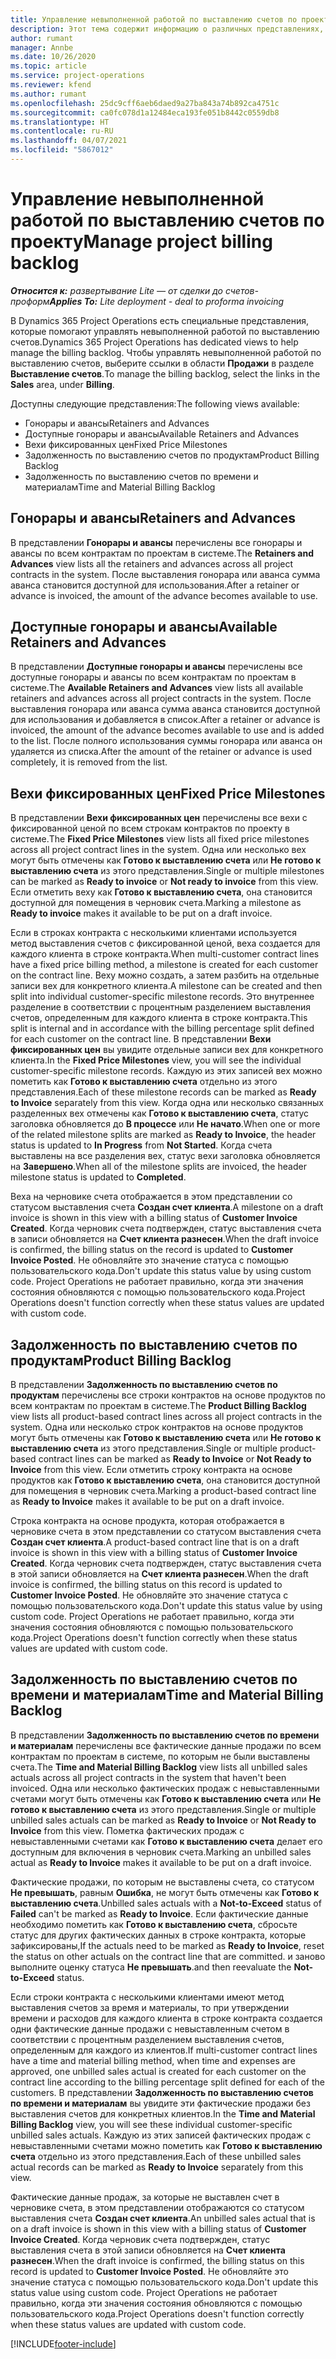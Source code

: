 ```yaml
---
title: Управление невыполненной работой по выставлению счетов по проекту
description: Этот тема содержит информацию о различных представлениях, доступных для использования при управлении невыполненной работой по выставлению счетов по проектам.
author: rumant
manager: Annbe
ms.date: 10/26/2020
ms.topic: article
ms.service: project-operations
ms.reviewer: kfend
ms.author: rumant
ms.openlocfilehash: 25dc9cff6aeb6daed9a27ba843a74b892ca4751c
ms.sourcegitcommit: ca0fc078d1a12484eca193fe051b8442c0559db8
ms.translationtype: HT
ms.contentlocale: ru-RU
ms.lasthandoff: 04/07/2021
ms.locfileid: "5867012"
---
```

# <a name="manage-project-billing-backlog"></a><span data-ttu-id="505e8-103">Управление невыполненной работой по выставлению счетов по проекту</span><span class="sxs-lookup"><span data-stu-id="505e8-103">Manage project billing backlog</span></span> 

<span data-ttu-id="505e8-104">_**Относится к:** развертывание Lite — от сделки до счетов-проформ_</span><span class="sxs-lookup"><span data-stu-id="505e8-104">_**Applies To:** Lite deployment - deal to proforma invoicing_</span></span>

<span data-ttu-id="505e8-105">В Dynamics 365 Project Operations есть специальные представления, которые помогают управлять невыполненной работой по выставлению счетов.</span><span class="sxs-lookup"><span data-stu-id="505e8-105">Dynamics 365 Project Operations has dedicated views to help manage the billing backlog.</span></span> <span data-ttu-id="505e8-106">Чтобы управлять невыполненной работой по выставлению счетов, выберите ссылки в области **Продажи** в разделе **Выставление счетов**.</span><span class="sxs-lookup"><span data-stu-id="505e8-106">To manage the billing backlog, select the links in the **Sales** area, under **Billing**.</span></span> 

<span data-ttu-id="505e8-107">Доступны следующие представления:</span><span class="sxs-lookup"><span data-stu-id="505e8-107">The following views available:</span></span>

- <span data-ttu-id="505e8-108">Гонорары и авансы</span><span class="sxs-lookup"><span data-stu-id="505e8-108">Retainers and Advances</span></span>
- <span data-ttu-id="505e8-109">Доступные гонорары и авансы</span><span class="sxs-lookup"><span data-stu-id="505e8-109">Available Retainers and Advances</span></span>
- <span data-ttu-id="505e8-110">Вехи фиксированных цен</span><span class="sxs-lookup"><span data-stu-id="505e8-110">Fixed Price Milestones</span></span>
- <span data-ttu-id="505e8-111">Задолженность по выставлению счетов по продуктам</span><span class="sxs-lookup"><span data-stu-id="505e8-111">Product Billing Backlog</span></span>
- <span data-ttu-id="505e8-112">Задолженность по выставлению счетов по времени и материалам</span><span class="sxs-lookup"><span data-stu-id="505e8-112">Time and Material Billing Backlog</span></span>

## <a name="retainers-and-advances"></a><span data-ttu-id="505e8-113">Гонорары и авансы</span><span class="sxs-lookup"><span data-stu-id="505e8-113">Retainers and Advances</span></span>

<span data-ttu-id="505e8-114">В представлении **Гонорары и авансы** перечислены все гонорары и авансы по всем контрактам по проектам в системе.</span><span class="sxs-lookup"><span data-stu-id="505e8-114">The **Retainers and Advances** view lists all the retainers and advances across all project contracts in the system.</span></span> <span data-ttu-id="505e8-115">После выставления гонорара или аванса сумма аванса становится доступной для использования.</span><span class="sxs-lookup"><span data-stu-id="505e8-115">After a retainer or advance is invoiced, the amount of the advance becomes available to use.</span></span>

## <a name="available-retainers-and-advances"></a><span data-ttu-id="505e8-116">Доступные гонорары и авансы</span><span class="sxs-lookup"><span data-stu-id="505e8-116">Available Retainers and Advances</span></span>

<span data-ttu-id="505e8-117">В представлении **Доступные гонорары и авансы** перечислены все доступные гонорары и авансы по всем контрактам по проектам в системе.</span><span class="sxs-lookup"><span data-stu-id="505e8-117">The **Available Retainers and Advances** view lists all available retainers and advances across all project contracts in the system.</span></span> <span data-ttu-id="505e8-118">После выставления гонорара или аванса сумма аванса становится доступной для использования и добавляется в список.</span><span class="sxs-lookup"><span data-stu-id="505e8-118">After a retainer or advance is invoiced, the amount of the advance becomes available to use and is added to the list.</span></span> <span data-ttu-id="505e8-119">После полного использования суммы гонорара или аванса он удаляется из списка.</span><span class="sxs-lookup"><span data-stu-id="505e8-119">After the amount of the retainer or advance is used completely, it is removed from the list.</span></span>

## <a name="fixed-price-milestones"></a><span data-ttu-id="505e8-120">Вехи фиксированных цен</span><span class="sxs-lookup"><span data-stu-id="505e8-120">Fixed Price Milestones</span></span>

<span data-ttu-id="505e8-121">В представлении **Вехи фиксированных цен** перечислены все вехи с фиксированной ценой по всем строкам контрактов по проекту в системе.</span><span class="sxs-lookup"><span data-stu-id="505e8-121">The **Fixed Price Milestones** view lists all fixed price milestones across all project contract lines in the system.</span></span> <span data-ttu-id="505e8-122">Одна или несколько вех могут быть отмечены как **Готово к выставлению счета** или **Не готово к выставлению счета** из этого представления.</span><span class="sxs-lookup"><span data-stu-id="505e8-122">Single or multiple milestones can be marked as **Ready to invoice** or **Not ready to invoice** from this view.</span></span> <span data-ttu-id="505e8-123">Если отметить веху как **Готово к выставлению счета**, она становится доступной для помещения в черновик счета.</span><span class="sxs-lookup"><span data-stu-id="505e8-123">Marking a milestone as **Ready to invoice** makes it available to be put on a draft invoice.</span></span>

<span data-ttu-id="505e8-124">Если в строках контракта с несколькими клиентами используется метод выставления счетов с фиксированной ценой, веха создается для каждого клиента в строке контракта.</span><span class="sxs-lookup"><span data-stu-id="505e8-124">When multi-customer contract lines have a fixed price billing method, a milestone is created for each customer on the contract line.</span></span> <span data-ttu-id="505e8-125">Веху можно создать, а затем разбить на отдельные записи вех для конкретного клиента.</span><span class="sxs-lookup"><span data-stu-id="505e8-125">A milestone can be created and then split into individual customer-specific milestone records.</span></span> <span data-ttu-id="505e8-126">Это внутреннее разделение в соответствии с процентным разделением выставления счетов, определенным для каждого клиента в строке контракта.</span><span class="sxs-lookup"><span data-stu-id="505e8-126">This split is internal and in accordance with the billing percentage split defined for each customer on the contract line.</span></span> <span data-ttu-id="505e8-127">В представлении **Вехи фиксированных цен** вы увидите отдельные записи вех для конкретного клиента.</span><span class="sxs-lookup"><span data-stu-id="505e8-127">In the **Fixed Price Milestones** view, you will see the individual customer-specific milestone records.</span></span> <span data-ttu-id="505e8-128">Каждую из этих записей вех можно пометить как **Готово к выставлению счета** отдельно из этого представления.</span><span class="sxs-lookup"><span data-stu-id="505e8-128">Each of these milestone records can be marked as **Ready to Invoice** separately from this view.</span></span> <span data-ttu-id="505e8-129">Когда одна или несколько связанных разделенных вех отмечены как **Готово к выставлению счета**, статус заголовка обновляется до **В процессе** или **Не начато**.</span><span class="sxs-lookup"><span data-stu-id="505e8-129">When one or more of the related milestone splits are marked as **Ready to Invoice**, the header status is updated to **In Progress** from **Not Started**.</span></span> <span data-ttu-id="505e8-130">Когда счета выставлены на все разделения вех, статус вехи заголовка обновляется на **Завершено**.</span><span class="sxs-lookup"><span data-stu-id="505e8-130">When all of the milestone splits are invoiced, the header milestone status is updated to **Completed**.</span></span>

<span data-ttu-id="505e8-131">Веха на черновике счета отображается в этом представлении со статусом выставления счета **Создан счет клиента**.</span><span class="sxs-lookup"><span data-stu-id="505e8-131">A milestone on a draft invoice is shown in this view with a billing status of **Customer Invoice Created**.</span></span> <span data-ttu-id="505e8-132">Когда черновик счета подтвержден, статус выставления счета в записи обновляется на **Счет клиента разнесен**.</span><span class="sxs-lookup"><span data-stu-id="505e8-132">When the draft invoice is confirmed, the billing status on the record is updated to **Customer Invoice Posted**.</span></span> <span data-ttu-id="505e8-133">Не обновляйте это значение статуса с помощью пользовательского кода.</span><span class="sxs-lookup"><span data-stu-id="505e8-133">Don't update this status value by using custom code.</span></span> <span data-ttu-id="505e8-134">Project Operations не работает правильно, когда эти значения состояния обновляются с помощью пользовательского кода.</span><span class="sxs-lookup"><span data-stu-id="505e8-134">Project Operations doesn't function correctly when these status values are updated with custom code.</span></span>

## <a name="product-billing-backlog"></a><span data-ttu-id="505e8-135">Задолженность по выставлению счетов по продуктам</span><span class="sxs-lookup"><span data-stu-id="505e8-135">Product Billing Backlog</span></span>

<span data-ttu-id="505e8-136">В представлении **Задолженность по выставлению счетов по продуктам** перечислены все строки контрактов на основе продуктов по всем контрактам по проектам в системе.</span><span class="sxs-lookup"><span data-stu-id="505e8-136">The **Product Billing Backlog** view lists all product-based contract lines across all project contracts in the system.</span></span> <span data-ttu-id="505e8-137">Одна или несколько строк контрактов на основе продуктов могут быть отмечены как **Готово к выставлению счета** или **Не готово к выставлению счета** из этого представления.</span><span class="sxs-lookup"><span data-stu-id="505e8-137">Single or multiple product-based contract lines can be marked as **Ready to Invoice** or **Not Ready to Invoice** from this view.</span></span> <span data-ttu-id="505e8-138">Если отметить строку контракта на основе продуктов как **Готово к выставлению счета**, она становится доступной для помещения в черновик счета.</span><span class="sxs-lookup"><span data-stu-id="505e8-138">Marking a product-based contract line as **Ready to Invoice** makes it available to be put on a draft invoice.</span></span>

<span data-ttu-id="505e8-139">Строка контракта на основе продукта, которая отображается в черновике счета в этом представлении со статусом выставления счета **Создан счет клиента**.</span><span class="sxs-lookup"><span data-stu-id="505e8-139">A product-based contract line that is on a draft invoice is shown in this view with a billing status of **Customer Invoice Created**.</span></span> <span data-ttu-id="505e8-140">Когда черновик счета подтвержден, статус выставления счета в этой записи обновляется на **Счет клиента разнесен**.</span><span class="sxs-lookup"><span data-stu-id="505e8-140">When the draft invoice is confirmed, the billing status on this record is updated to **Customer Invoice Posted**.</span></span> <span data-ttu-id="505e8-141">Не обновляйте это значение статуса с помощью пользовательского кода.</span><span class="sxs-lookup"><span data-stu-id="505e8-141">Don't update this status value by using custom code.</span></span> <span data-ttu-id="505e8-142">Project Operations не работает правильно, когда эти значения состояния обновляются с помощью пользовательского кода.</span><span class="sxs-lookup"><span data-stu-id="505e8-142">Project Operations doesn't function correctly when these status values are updated with custom code.</span></span>

## <a name="time-and-material-billing-backlog"></a><span data-ttu-id="505e8-143">Задолженность по выставлению счетов по времени и материалам</span><span class="sxs-lookup"><span data-stu-id="505e8-143">Time and Material Billing Backlog</span></span>

<span data-ttu-id="505e8-144">В представлении **Задолженность по выставлению счетов по времени и материалам** перечислены все фактические данные продажи по всем контрактам по проектам в системе, по которым не были выставлены счета.</span><span class="sxs-lookup"><span data-stu-id="505e8-144">The **Time and Material Billing Backlog** view lists all unbilled sales actuals across all project contracts in the system that haven't been invoiced.</span></span> <span data-ttu-id="505e8-145">Одна или несколько фактических продаж с невыставленными счетами могут быть отмечены как **Готово к выставлению счета** или **Не готово к выставлению счета** из этого представления.</span><span class="sxs-lookup"><span data-stu-id="505e8-145">Single or multiple unbilled sales actuals can be marked as **Ready to Invoice** or **Not Ready to Invoice** from this view.</span></span> <span data-ttu-id="505e8-146">Пометка фактических продаж с невыставленными счетами как **Готово к выставлению счета** делает его доступным для включения в черновик счета.</span><span class="sxs-lookup"><span data-stu-id="505e8-146">Marking an unbilled sales actual as **Ready to Invoice** makes it available to be put on a draft invoice.</span></span>

<span data-ttu-id="505e8-147">Фактические продажи, по которым не выставлены счета, со статусом **Не превышать**, равным **Ошибка**, не могут быть отмечены как **Готово к выставлению счета**.</span><span class="sxs-lookup"><span data-stu-id="505e8-147">Unbilled sales actuals with a **Not-to-Exceed** status of **Failed** can't be marked as **Ready to Invoice**.</span></span> <span data-ttu-id="505e8-148">Если фактические данные необходимо пометить как **Готово к выставлению счета**, сбросьте статус для других фактических данных в строке контракта, которые зафиксированы,</span><span class="sxs-lookup"><span data-stu-id="505e8-148">If the actuals need to be marked as **Ready to Invoice**, reset the status on other actuals on the contract line that are committed.</span></span> <span data-ttu-id="505e8-149">и заново выполните оценку статуса **Не превышать**.</span><span class="sxs-lookup"><span data-stu-id="505e8-149">and then reevaluate the **Not-to-Exceed** status.</span></span>

<span data-ttu-id="505e8-150">Если строки контракта с несколькими клиентами имеют метод выставления счетов за время и материалы, то при утверждении времени и расходов для каждого клиента в строке контракта создается одни фактические данные продажи с невыставленным счетом в соответствии с процентным разделением выставления счетов, определенным для каждого из клиентов.</span><span class="sxs-lookup"><span data-stu-id="505e8-150">If multi-customer contract lines have a time and material billing method, when time and expenses are approved, one unbilled sales actual is created for each customer on the contract line according to the billing percentage split defined for each of the customers.</span></span> <span data-ttu-id="505e8-151">В представлении **Задолженность по выставлению счетов по времени и материалам** вы увидите эти фактические продажи без выставления счетов для конкретных клиентов.</span><span class="sxs-lookup"><span data-stu-id="505e8-151">In the **Time and Material Billing Backlog** view, you will see these individual customer-specific unbilled sales actuals.</span></span> <span data-ttu-id="505e8-152">Каждую из этих записей фактических продаж с невыставленными счетами можно пометить как **Готово к выставлению счета** отдельно из этого представления.</span><span class="sxs-lookup"><span data-stu-id="505e8-152">Each of these unbilled sales actual records can be marked as **Ready to Invoice** separately from this view.</span></span>

<span data-ttu-id="505e8-153">Фактические данные продаж, за которые не выставлен счет в черновике счета, в этом представлении отображаются со статусом выставления счета **Создан счет клиента**.</span><span class="sxs-lookup"><span data-stu-id="505e8-153">An unbilled sales actual that is on a draft invoice is shown in this view with a billing status of **Customer Invoice Created**.</span></span> <span data-ttu-id="505e8-154">Когда черновик счета подтвержден, статус выставления счета в этой записи обновляется на **Счет клиента разнесен**.</span><span class="sxs-lookup"><span data-stu-id="505e8-154">When the draft invoice is confirmed, the billing status on this record is updated to **Customer Invoice Posted**.</span></span> <span data-ttu-id="505e8-155">Не обновляйте это значение статуса с помощью пользовательского кода.</span><span class="sxs-lookup"><span data-stu-id="505e8-155">Don't update this status value using custom code.</span></span> <span data-ttu-id="505e8-156">Project Operations не работает правильно, когда эти значения состояния обновляются с помощью пользовательского кода.</span><span class="sxs-lookup"><span data-stu-id="505e8-156">Project Operations doesn't function correctly when these status values are updated with custom code.</span></span>


[!INCLUDE[footer-include](../../includes/footer-banner.md)]
